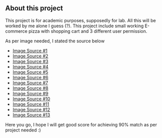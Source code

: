 
## About this project

This project is for academic purposes, supposedly for lab. All this will be worked by me alone I guess (?). This project include small working E-commerce pizza with shopping cart and 3 different user permission.

As per image needed, I stated the source below

 - [Image Source #1](https://www.landolakes.com/recipe/16880/bacon-and-egg-breakfast-pizza/)
 - [Image Source #2](https://www.beefitswhatsfordinner.com/recipes/recipe/125/beef-pepper-and-onion-pizza)
 - [Image Source #3](https://www.delish.com/cooking/recipe-ideas/a26553728/best-buffalo-chicken-pizza-recipe/)
 - [Image Source #4](https://www.cookinglight.com/recipes/turkey-burger-pizza)
 - [Image Source #5](https://italianexpressonline.com/product/cheese-pizza-2/)
 - [Image Source #6](https://www.landolakes.com/recipe/18440/garlic-chicken-pizza/)
 - [Image Source #7](https://www.bowlofdelicious.com/hawaiian-pizza/)
 - [Image Source #8](https://www.taste.com.au/recipes/middle-eastern-spiced-lamb-pizza/9951e140-1c5e-4017-8abf-46046cb4dbff)
 - [Image Source #9](https://www.rosinarecipes.com/recipes/meatball/italian-meatball-pizza)
 - [Image Source #10](https://www.foodnetwork.com/recipes/food-network-kitchen/gluten-free-mushroom-and-ricotta-pizza-3644590)
 - [Image Source #11](https://www.moulinex-me.com/en/recipe/Homemade-pepperoni-pizza-/r/124141)
 - [Image Source #12](https://www.southernliving.com/recipes/supreme-pizza)
 - [Image Source #13](https://www.manusmenu.com/tuna-and-onion-pizza)


Here you go, I hope I will get good score for achieving 90% match as per project needed :)
